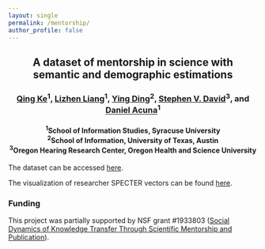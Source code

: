 ```yaml
---
layout: single
permalink: /mentorship/
author_profile: false
---
```


<h2 style="text-align: center;">A dataset of mentorship in science with semantic and demographic estimations</h2>

<h3 style="text-align: center;">
<a href="https://qke.github.io/">Qing Ke</a><sup>1</sup>, 
<a href="https://ischool.syr.edu/lizhen-liang/">Lizhen Liang</a><sup>1</sup>, 
<a href="https://yingding.ischool.utexas.edu/">Ying Ding</a><sup>2</sup>, 
<a href="https://www.ohsu.edu/people/stephen-v-david-phd">Stephen V. David</a><sup>3</sup>, and 
<a href="https://acuna.io/">Daniel Acuna</a><sup>1</sup>
</h3>

<h4 style="text-align: center;">
<sup>1</sup>School of Information Studies, Syracuse University<br>
<sup>2</sup>School of Information, University of Texas, Austin<br>
<sup>3</sup>Oregon Hearing Research Center, Oregon Health and Science University<br>
</h4>

The dataset can be accessed [here](https://doi.org/10.5281/zenodo.4917086).

The visualization of researcher SPECTER vectors can be found [here]().

### Funding

This project was partially supported by NSF grant #1933803 ([Social Dynamics of Knowledge Transfer Through Scientific Mentorship and Publication](https://www.nsf.gov/awardsearch/showAward?AWD_ID=1933803)).

